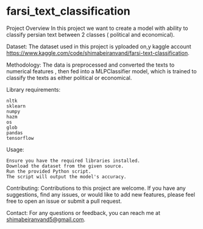 # farsi_text_classification

Project Overview
In this project we want to create a model with ability to classify persian text between 2 classes ( political and economical).

Dataset:
The dataset used in this project is yploaded on,y kaggle account https://www.kaggle.com/code/shimabeiranvand/farsi-text-classification.

Methodology:
The data is preprocessed and converted the texts to numerical features , then fed into a MLPClassifier model, which is trained to classify the texts as either political or economical.

Library requirements:

    nltk
    sklearn
    numpy
    hazm
    os
    glob
    pandas
    tensorflow

Usage:

    Ensure you have the required libraries installed.
    Download the dataset from the given source.
    Run the provided Python script.
    The script will output the model's accuracy.

Contributing:
Contributions to this project are welcome. If you have any suggestions, find any issues, or would like to add new features, please feel free to open an issue or submit a pull request.

Contact:
For any questions or feedback, you can reach me at shimabeiranvand5@gmail.com.
